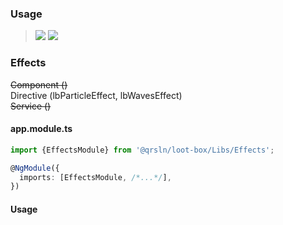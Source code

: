 ### Usage

> [![](https://img.shields.io/badge/Main-readme‌‌‌‌‌‌‌-white)](../../readme.desc.md) [![](https://img.shields.io/badge/readme-white)](readme.md)

### Effects

~~Component ()~~  
Directive (lbParticleEffect, lbWavesEffect)  
~~Service ()~~

#### app.module.ts

```typescript
import {EffectsModule} from '@qrsln/loot-box/Libs/Effects';

@NgModule({
  imports: [EffectsModule, /*...*/],
})
```  

#### Usage

```

``` 
